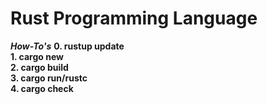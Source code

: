 # Rust Programming Language

***How-To's***
**0. rustup update** <br />
**1. cargo new <new-project-name>** <br />
**2. cargo build** <br />
**3. cargo run/rustc <file>** <br />
**4. cargo check** <br />

